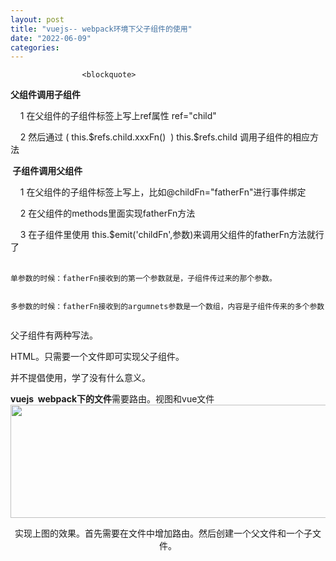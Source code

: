 ```yaml
---
layout: post
title: "vuejs-- webpack环境下父子组件的使用"
date: "2022-06-09"
categories: 
---
```


                    <blockquote> 
 <p><strong>父组件调用子组件</strong></p> 
 <p>    1 在父组件的子组件标签上写上ref属性 ref="child"</p> 
 <p>    2 然后通过 ( this.$refs.child.xxxFn()  ) this.$refs.child 调用子组件的相应方法</p> 
 <p><strong> 子组件调用父组件</strong></p> 
 <p>    1 在父组件的子组件标签上写上，比如@childFn="fatherFn"进行事件绑定</p> 
 <p>    2 在父组件的methods里面实现fatherFn方法</p> 
 <p>    3 在子组件里使用 this.$emit('childFn',参数)来调用父组件的fatherFn方法就行了<br>            </p> 
 <pre><code>单参数的时候：fatherFn接收到的第一个参数就是，子组件传过来的那个参数。

多参数的时候：fatherFn接收到的argumnets参数是一个数组，内容是子组件传来的多个参数</code></pre> 
 <p>父子组件有两种写法。</p> 
 <p>HTML。只需要一个文件即可实现父子组件。</p> 
 <p>并不提倡使用，学了没有什么意义。</p> 
 <p><strong>vuejs  webpack下的文件</strong>需要路由。视图和vue文件<img alt="" height="181" src="https://img-blog.csdnimg.cn/57b6e9ec62eb44bfb8db94296e4d4775.png?x-oss-process=image/watermark,type_d3F5LXplbmhlaQ,shadow_50,text_Q1NETiBA6K645aKo44Gu5bCP6J206J22,size_20,color_FFFFFF,t_70,g_se,x_16" width="1066"></p> 
 <p style="text-align:center;">实现上图的效果。首先需要在文件中增加路由。然后创建一个父文件和一个子文件。<img alt="" src="https://img-blog.csdnimg.cn/ee8bc00c383d46c59e8230ce2d0c9e0b.png?x-oss-process=image/watermark,type_d3F5LXplbmhlaQ,shadow_50,text_Q1NETiBA6K645aKo44Gu5bCP6J206J22,size_20,color_FFFFFF,t_70,g_se,x_16"></p> 
 <p style="text-align:center;"> <img alt="" src="https://img-blog.csdnimg.cn/0913ed9ff2194d48973f2da207b7378f.png?x-oss-process=image/watermark,type_d3F5LXplbmhlaQ,shadow_50,text_Q1NETiBA6K645aKo44Gu5bCP6J206J22,size_20,color_FFFFFF,t_70,g_se,x_16"></p> 
 <p style="text-align:center;"><img alt="" src="https://img-blog.csdnimg.cn/fe420d91ed9c4e699417e723982806c8.png?x-oss-process=image/watermark,type_d3F5LXplbmhlaQ,shadow_50,text_Q1NETiBA6K645aKo44Gu5bCP6J206J22,size_20,color_FFFFFF,t_70,g_se,x_16"></p> 
</blockquote> 
<p><br><br>  </p>
                
